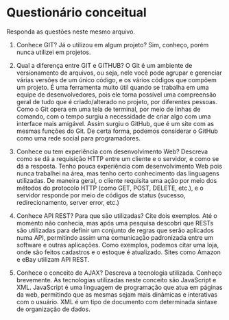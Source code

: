 # Questionário conceitual

Responda as questões neste mesmo arquivo.

1. Conhece GIT? Já o utilizou em algum projeto?
Sim, conheço, porém nunca utilizei em projetos.

2. Qual a diferença entre GIT e GITHUB?
O Git é um ambiente de versionamento de arquivos, ou seja, nele você pode agrupar e gerenciar várias versões de um único código, e os vários códigos que compõem um projeto. É uma ferramenta muito útil quando se trabalha em uma equipe de desenvolvedores, pois ele torna possível uma compreensão geral de tudo que é criado/alterado no projeto, por diferentes pessoas.
Como o Git opera em uma tela de terminal, por meio de linhas de comando, com o tempo surgiu a necessidade de criar algo com uma interface mais amigável. Assim surgiu o GitHub, que é um site com as mesmas funções do Git. De certa forma, podemos considerar o GitHub como uma rede social para programadores.

3. Conhece ou tem experiência com desenvolvimento Web? Descreva como se dá a requisição HTTP entre um cliente e o servidor, e como se dá a resposta.
Tenho pouca experiência com desenvolvimento Web pois nunca trabalhei na área, mas tenho certo conhecimento das linguagens utilizadas.
De maneira geral, o cliente requisita uma ação por meio dos métodos do protocolo HTTP (como GET, POST, DELETE, etc.), e o servidor responde por meio de códigos de status (sucesso, redirecionamento, server error, etc.)

4. Conhece API REST? Para que são utilizadas? Cite dois exemplos.
Até o momento não conhecia, mas após uma pesquisa descobri que RESTs são utilizadas para definir um conjunto de regras que serão aplicados numa API, permitindo assim uma comunicação padronizada entre um software e outras aplicações. Como exemplos, podemos citar uma loja, onde são feitos cadastros e o estoque é atualizado. Sites como Amazon e eBay utilizam API REST.

5. Conhece o conceito de AJAX? Descreva a tecnologia utilizada.
Conheço brevemente. As tecnologias utilizadas neste conceito são JavaScript e XML.
JavaScript é uma linguagem de programação que atua em páginas da web, permitindo que as mesmas sejam mais dinâmicas e interativas com o usuário.
XML é um tipo de documento com determinada sintaxe de organização de dados.
